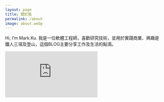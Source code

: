```yaml
---
layout: page
title: 關於我
permalink: /about
image: about.webp
---
```


Hi, I’m Mark.Ku. 我是一位軟體工程師，喜歡研究技術，並用於實踐商業、興趣是鐵人三項及登山，這個BLOG主要分享工作及生活的點滴。

<div class="iframe-container">
    <iframe
        src="https://www.youtube.com/embed/videoID"
        frameborder="0"
        allow="accelerometer; autoplay; encrypted-media; gyroscope; picture-in-picture"
        allowfullscreen>
    </iframe>
</div>
